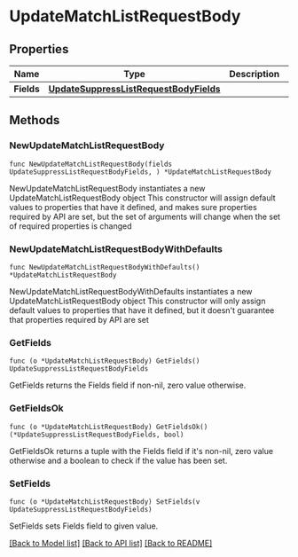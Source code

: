 # UpdateMatchListRequestBody

## Properties

Name | Type | Description | Notes
------------ | ------------- | ------------- | -------------
**Fields** | [**UpdateSuppressListRequestBodyFields**](UpdateSuppressListRequestBodyFields.md) |  | 

## Methods

### NewUpdateMatchListRequestBody

`func NewUpdateMatchListRequestBody(fields UpdateSuppressListRequestBodyFields, ) *UpdateMatchListRequestBody`

NewUpdateMatchListRequestBody instantiates a new UpdateMatchListRequestBody object
This constructor will assign default values to properties that have it defined,
and makes sure properties required by API are set, but the set of arguments
will change when the set of required properties is changed

### NewUpdateMatchListRequestBodyWithDefaults

`func NewUpdateMatchListRequestBodyWithDefaults() *UpdateMatchListRequestBody`

NewUpdateMatchListRequestBodyWithDefaults instantiates a new UpdateMatchListRequestBody object
This constructor will only assign default values to properties that have it defined,
but it doesn't guarantee that properties required by API are set

### GetFields

`func (o *UpdateMatchListRequestBody) GetFields() UpdateSuppressListRequestBodyFields`

GetFields returns the Fields field if non-nil, zero value otherwise.

### GetFieldsOk

`func (o *UpdateMatchListRequestBody) GetFieldsOk() (*UpdateSuppressListRequestBodyFields, bool)`

GetFieldsOk returns a tuple with the Fields field if it's non-nil, zero value otherwise
and a boolean to check if the value has been set.

### SetFields

`func (o *UpdateMatchListRequestBody) SetFields(v UpdateSuppressListRequestBodyFields)`

SetFields sets Fields field to given value.



[[Back to Model list]](../README.md#documentation-for-models) [[Back to API list]](../README.md#documentation-for-api-endpoints) [[Back to README]](../README.md)


